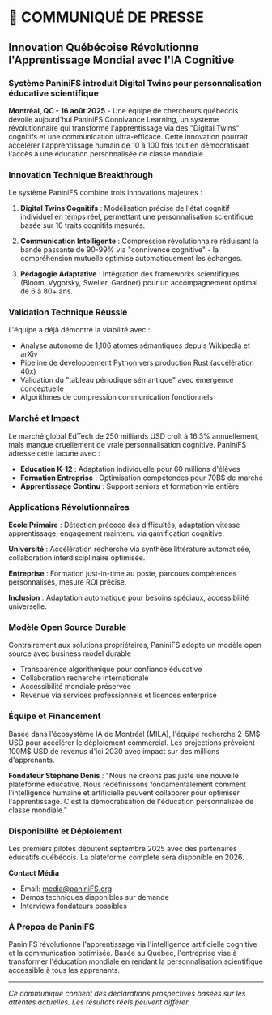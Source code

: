 
# 🌟 COMMUNIQUÉ DE PRESSE

## Innovation Québécoise Révolutionne l'Apprentissage Mondial avec l'IA Cognitive

### Système PaniniFS introduit Digital Twins pour personnalisation éducative scientifique

**Montréal, QC - 16 août 2025** - Une équipe de chercheurs québécois dévoile aujourd'hui PaniniFS Connivance Learning, un système révolutionnaire qui transforme l'apprentissage via des "Digital Twins" cognitifs et une communication ultra-efficace. Cette innovation pourrait accélérer l'apprentissage humain de 10 à 100 fois tout en démocratisant l'accès à une éducation personnalisée de classe mondiale.

### Innovation Technique Breakthrough

Le système PaniniFS combine trois innovations majeures :

1. **Digital Twins Cognitifs** : Modélisation précise de l'état cognitif individuel en temps réel, permettant une personnalisation scientifique basée sur 10 traits cognitifs mesurés.

2. **Communication Intelligente** : Compression révolutionnaire réduisant la bande passante de 90-99% via "connivence cognitive" - la compréhension mutuelle optimise automatiquement les échanges.

3. **Pédagogie Adaptative** : Intégration des frameworks scientifiques (Bloom, Vygotsky, Sweller, Gardner) pour un accompagnement optimal de 6 à 80+ ans.

### Validation Technique Réussie

L'équipe a déjà démontré la viabilité avec :
- Analyse autonome de 1,106 atomes sémantiques depuis Wikipedia et arXiv
- Pipeline de développement Python vers production Rust (accélération 40x)
- Validation du "tableau périodique sémantique" avec émergence conceptuelle
- Algorithmes de compression communication fonctionnels

### Marché et Impact

Le marché global EdTech de 250 milliards USD croît à 16.3% annuellement, mais manque cruellement de vraie personnalisation cognitive. PaniniFS adresse cette lacune avec :

- **Éducation K-12** : Adaptation individuelle pour 60 millions d'élèves
- **Formation Entreprise** : Optimisation compétences pour 70B$ de marché
- **Apprentissage Continu** : Support seniors et formation vie entière

### Applications Révolutionnaires

**École Primaire** : Détection précoce des difficultés, adaptation vitesse apprentissage, engagement maintenu via gamification cognitive.

**Université** : Accélération recherche via synthèse littérature automatisée, collaboration interdisciplinaire optimisée.

**Entreprise** : Formation just-in-time au poste, parcours compétences personnalisés, mesure ROI précise.

**Inclusion** : Adaptation automatique pour besoins spéciaux, accessibilité universelle.

### Modèle Open Source Durable

Contrairement aux solutions propriétaires, PaniniFS adopte un modèle open source avec business model durable :
- Transparence algorithmique pour confiance éducative
- Collaboration recherche internationale
- Accessibilité mondiale préservée
- Revenue via services professionnels et licences enterprise

### Équipe et Financement

Basée dans l'écosystème IA de Montréal (MILA), l'équipe recherche 2-5M$ USD pour accélérer le déploiement commercial. Les projections prévoient 100M$ USD de revenus d'ici 2030 avec impact sur des millions d'apprenants.

**Fondateur Stéphane Denis** : "Nous ne créons pas juste une nouvelle plateforme éducative. Nous redéfinissons fondamentalement comment l'intelligence humaine et artificielle peuvent collaborer pour optimiser l'apprentissage. C'est la démocratisation de l'éducation personnalisée de classe mondiale."

### Disponibilité et Déploiement

Les premiers pilotes débutent septembre 2025 avec des partenaires éducatifs québécois. La plateforme complète sera disponible en 2026.

**Contact Média** :
- Email: media@paniniFS.org
- Démos techniques disponibles sur demande
- Interviews fondateurs possibles

### À Propos de PaniniFS

PaniniFS révolutionne l'apprentissage via l'intelligence artificielle cognitive et la communication optimisée. Basée au Québec, l'entreprise vise à transformer l'éducation mondiale en rendant la personnalisation scientifique accessible à tous les apprenants.

---
*Ce communiqué contient des déclarations prospectives basées sur les attentes actuelles. Les résultats réels peuvent différer.*
        